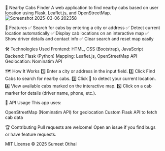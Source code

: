 🚖 Nearby Cabs Finder
A web application to find nearby cabs based on user location using Flask, Leaflet.js, and OpenStreetMap.
![Screenshot 2025-03-06 202358](https://github.com/user-attachments/assets/35e2d8a2-9434-44c7-910f-4e399bd7402c)

📌 Features
✅ Search for cabs by entering a city or address
✅ Detect current location automatically
✅ Display cab locations on an interactive map
✅ Show driver details and contact info
✅ Clear search and reset map easily

🛠️ Technologies Used
Frontend: HTML, CSS (Bootstrap), JavaScript
Backend: Flask (Python)
Mapping: Leaflet.js, OpenStreetMap API
Geolocation: Nominatim API

🗺️ How It Works
1️⃣ Enter a city or address in the input field.
2️⃣ Click Find Cabs to search for nearby cabs.
3️⃣ Click 📍 to detect your current location.
4️⃣ View available cabs marked on the interactive map.
5️⃣ Click on a cab marker for details (driver name, phone, etc.).

📜 API Usage
This app uses:

OpenStreetMap (Nominatim API) for geolocation
Custom Flask API to fetch cab data

🏆 Contributing
Pull requests are welcome! Open an issue if you find bugs or have feature requests.

MIT License © 2025 Sumeet Otihal
